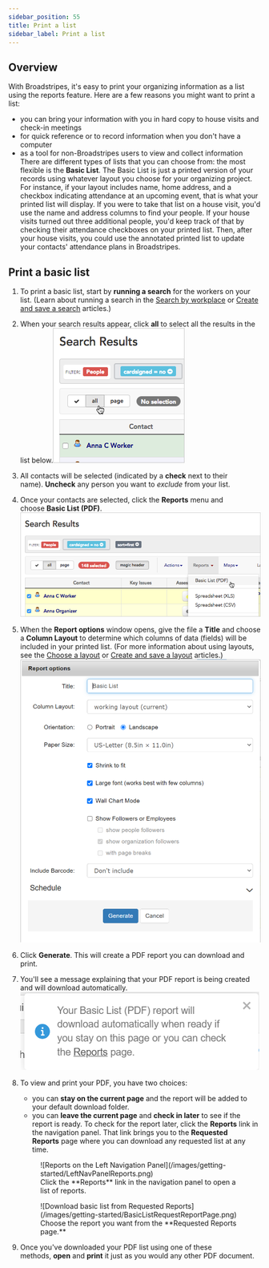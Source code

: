 ```yaml
---
sidebar_position: 55
title: Print a list
sidebar_label: Print a list
---
```


## Overview
With Broadstripes, it's easy to print your organizing information as a list using the reports feature. Here are a few reasons you might want to print a list:
- you can bring your information with you in hard copy to house visits and check-in meetings
- for quick reference or to record information when you don't have a computer
- as a tool for non-Broadstripes users to view and collect information
There are different types of lists that you can choose from: the most flexible is the **Basic List**.
The Basic List is just a printed version of your records using whatever layout you choose for your organizing project. For instance, if your layout includes name, home address, and a checkbox indicating attendance at an upcoming event, that is what your printed list will display.
If you were to take that list on a house visit, you'd use the name and address columns to find your people. If your house visits turned out three additional people, you'd keep track of that by checking their attendance checkboxes on your printed list. Then, after your house visits, you could use the annotated printed list to update your contacts' attendance plans in Broadstripes.
## Print a basic list
1. To print a basic list, start by **running a search** for the workers on your list. (Learn about running a search in the [Search by workplace](https://help.broadstripes.com/help-articles/using-broadstripes/search/search-by-workplace/) or [Create and save a search](https://help.broadstripes.com/help-articles/using-broadstripes/customize/create-and-save-a-search/) articles.)
2. When your search results appear, click **all** to select all the results in the list below.![ListPDFSelectAllButton](/images/getting-started/15f4fb2-ListPDFSelectAllButton.png)
3. All contacts will be selected (indicated by a **check** next to their name). **Uncheck** any person you want to _exclude_ from your list.
4. Once your contacts are selected, click the **Reports** menu and choose **Basic List (PDF)**.![ListPDFReportBasicPDF](/images/getting-started/941d3a5-ListPDFReportBasicPDF.png)
5. When the **Report options** window opens, give the file a **Title** and choose a **Column Layout** to determine which columns of data (fields) will be included in your printed list. (For more information about using layouts, see the [Choose a layout](https://help.broadstripes.com/help-articles/using-broadstripes/get-started/choose-a-layout/) or [Create and save a layout](https://help.broadstripes.com/help-articles/using-broadstripes/customize/save-a-layout/) articles.)![ListPdfBasicListOptions](/images/getting-started/ListBasicPdfOptions.png)
6. Click **Generate**. This will create a PDF report you can download and print.
7. You'll see a message explaining that your PDF report is being created and will download automatically.![ListPdfDownloadMsg](/images/getting-started/ListPdfDownloading.png)
8. To view and print your PDF, you have two choices:
    - you can **stay on the current page** and the report will be added to your default download folder.
    - you can **leave the current page** and **check in later** to see if the report is ready. To check for the report later, click the **Reports** link in the navigation panel. That link brings you to the **Requested Reports** page where you can download any requested list at any time.
    <figure>
    ![Reports on the Left Navigation Panel](/images/getting-started/LeftNavPanelReports.png)
     <figcaption>Click the **Reports** link in the navigation panel to open a list of reports.</figcaption>
    </figure>

    <figure>
    ![Download basic list from Requested Reports](/images/getting-started/BasicListRequestReportPage.png)
     <figcaption>Choose the report you want from the **Requested Reports page.**</figcaption>
    </figure>
9. Once you've downloaded your PDF list using one of these methods, **open** and **print** it just as you would any other PDF document.